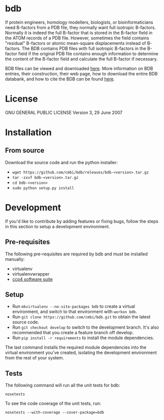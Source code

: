 # bdb
If protein engineers, homology modellers, biologists, or bioinformaticians
need B-factors from a PDB file, they normally want full isotropic B-factors.
Normally it is indeed the full B-factor that is stored in the B-factor field
in the ATOM records of a PDB file. However, sometimes the field contains
"residual" B-factors or atomic mean-square displacements instead of B-factors.
The BDB contains PDB files with full isotropic B-factors in the B-factor field
if the original PDB file contains enough information to determine the content
of the B-factor field and calculate the full B-factor if necessary.

BDB files can be viewed and downloaded [here][1].
More information on BDB entries, their construction, their web page, how to
download the entire BDB databank, and how to cite the BDB can be found
[here][2].
</br>

# License

GNU GENERAL PUBLIC LICENSE Version 3, 29 June 2007

# Installation

## From source

Download the source code and run the python installer:

* `wget https://github.com/cmbi/bdb/releases/bdb-<version>.tar.gz`
* `tar -zxvf bdb-<version>.tar.gz`
* `cd bdb-<version>`
* `sudo python setup.py install`

# Development

If you'd like to contribute by adding features or fixing bugs, follow the steps
in this section to setup a development environment.

## Pre-requisites

The following pre-requisites are required by bdb and must be installed
manually:

* virtualenv
* virtualenvwrapper
* [ccp4 software suite][3]

## Setup

* Run `mkvirtualenv --no-site-packages bdb` to create a virtual environment,
  and switch to that environment with `workon bdb`.
* Run `git clone https://github.com/cmbi/bdb.git` to obtain the latest
  source code.
* Run `git checkout develop` to switch to the development branch. It's also
  recommended that you create a feature branch off develop.
* Run `pip install -r requirements` to install the module dependencies.

The last command installs the required module dependencies into the virtual
environment you've created, isolating the development environment from the rest
of your system.

## Tests

The following command will run all the unit tests for bdb:

    nosetests

To see the code coverage of the unit tests, run:

    nosetests --with-coverage --cover-package=bdb

[1]: http://www.cmbi.umcn.nl/bdb/
[2]: http://www.cmbi.umcn.nl/bdb/about/
[3]: http://www.ccp4.ac.uk/
